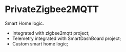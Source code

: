 # PrivateZigbee2MQTT

Smart Home logic.
 - Integrated with zigbee2mqtt project;
 - Telemetry integrated with SmartDashBoard project;
 - Custom smart home logic;